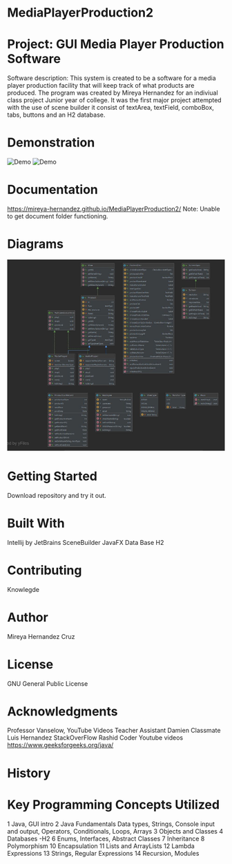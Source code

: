 # MediaPlayerProduction2
# Project: GUI Media Player Production Software
Software description: This system is created to be a software for a media player production facility that will keep track of what products are produced. The program was created by Mireya Hernandez for an indiviual class project Junior year of college. It was the first major project attempted with the use of scene builder it consist of textArea, textField, comboBox, tabs, buttons and an H2 database.   
# Demonstration
![Demo](https://github.com/Mireya-Hernandez/MediaPlayerProduction2/blob/master/cpYsOgK.gifv)
![Demo](https://i.imgur.com/cpYsOgK.gifv)
# Documentation
https://mireya-hernandez.github.io/MediaPlayerProduction2/ 
Note: Unable to get document folder functioning.

# Diagrams
![Class Diagram](https://github.com/Mireya-Hernandez/MediaPlayerProduction2/blob/master/Class%20Diagram%20-%20Media%20Production%20Player.JPG)


# Getting Started
Download repository and try it out.
# Built With
Intellij by JetBrains
SceneBuilder
JavaFX
Data Base H2
# Contributing
Knowlegde 
# Author
 Mireya Hernandez Cruz
# License
 GNU General Public License
# Acknowledgments
  Professor Vanselow, YouTube Videos
  Teacher Assistant Damien
  Classmate Luis Hernandez 
  StackOverFlow 
  Rashid Coder Youtube videos
  https://www.geeksforgeeks.org/java/
# History
# Key Programming Concepts Utilized
1  Java, GUI intro
2 Java Fundamentals Data types, Strings, Console input and output, Operators, Conditionals, Loops, Arrays
3 Objects and Classes 
4 Databases -H2
6 Enums, Interfaces, Abstract Classes
7 Inheritance
8 Polymorphism 
10 Encapsulation
11 Lists and ArrayLists
12 Lambda Expressions
13 Strings, Regular Expressions
14 Recursion, Modules 
